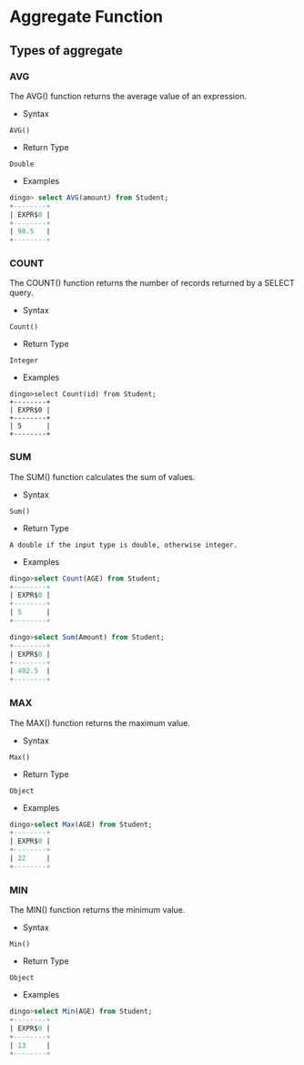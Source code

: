 # Aggregate Function

## Types of aggregate

### AVG

The AVG() function returns the average value of an expression.

- Syntax

```
AVG()
```

- Return Type

```
Double
```

- Examples

```sql
dingo> select AVG(amount) from Student;
+--------+
| EXPR$0 |
+--------+
| 98.5   |
+--------+
```

### COUNT

 The COUNT() function returns the number of records returned by a SELECT query.

- Syntax

```
Count()
```

- Return Type

```
Integer
```

- Examples

```
dingo>select Count(id) from Student;
+--------+
| EXPR$0 |
+--------+
| 5      |
+--------+
```

### SUM

The SUM() function calculates the sum of values.

- Syntax

```
Sum()
```

- Return Type

```
A double if the input type is double, otherwise integer.
```

- Examples

```sql
dingo>select Count(AGE) from Student;
+--------+
| EXPR$0 |
+--------+
| 5      |
+--------+

dingo>select Sum(Amount) from Student;
+--------+
| EXPR$0 |
+--------+
| 492.5  |
+--------+
```

### MAX

The MAX() function returns the maximum value.

- Syntax

```
Max()
```

- Return Type
   
```
Object
```

- Examples

```sql
dingo>select Max(AGE) from Student;
+--------+
| EXPR$0 |
+--------+
| 22     |
+--------+
```

### MIN

The MIN() function returns the minimum value.

- Syntax

```
Min()
```

- Return Type

```
Object
```

- Examples
   
```sql
dingo>select Min(AGE) from Student;
+--------+
| EXPR$0 |
+--------+
| 13     |
+--------+
```
